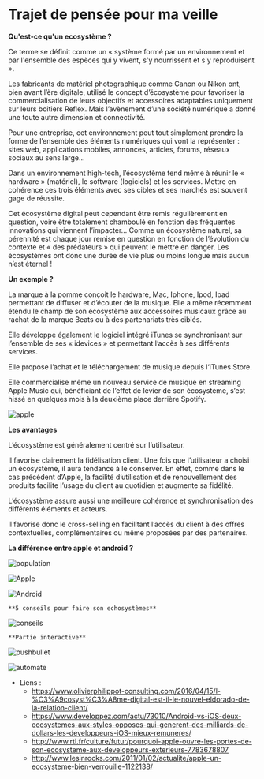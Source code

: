 # Trajet de pensée pour ma veille

  **Qu'est-ce qu'un ecosystème ?**

   Ce terme se définit comme un « système formé par un environnement et par l'ensemble des espèces qui y vivent, s'y nourrissent et s'y reproduisent ».

   Les fabricants de matériel photographique comme Canon ou Nikon ont, bien avant l’ère digitale, utilisé le concept d’écosystème pour favoriser la commercialisation de leurs objectifs et accessoires adaptables uniquement sur leurs boitiers Reflex. Mais l’avènement d’une société numérique a donné une toute autre dimension et connectivité.

   Pour une entreprise, cet environnement peut tout simplement prendre la forme de l’ensemble des éléments numériques qui vont la représenter : sites web, applications mobiles, annonces, articles, forums, réseaux sociaux au sens large…

   Dans un environnement high-tech, l’écosystème tend même à réunir le « hardware » (matériel), le software (logiciels) et les services. Mettre en cohérence ces trois éléments avec ses cibles et ses marchés est souvent gage de réussite.

   Cet écosystème digital peut cependant être remis régulièrement en question, voire être totalement chamboulé en fonction des fréquentes innovations qui viennent l’impacter… Comme un écosystème naturel, sa pérennité est chaque jour remise en question en fonction de l’évolution du contexte et « des prédateurs » qui peuvent le mettre en danger. Les écosystèmes ont donc une durée de vie plus ou moins longue mais aucun n’est éternel !

   **Un exemple ?**

   La marque à la pomme conçoit le hardware, Mac, Iphone, Ipod, Ipad permettant de diffuser et d’écouter de la musique. Elle a même récemment étendu le champ de son écosystème aux accessoires musicaux grâce au rachat de la marque Beats ou à des partenariats très ciblés.

   Elle développe également le logiciel intégré iTunes se synchronisant sur l’ensemble de ses « idevices » et permettant l’accès à ses différents services.

   Elle propose l’achat et le téléchargement de musique depuis l‘iTunes Store.

   Elle commercialise même un nouveau service de musique en streaming Apple Music qui, bénéficiant de l’effet de levier de son écosystème, s’est hissé en quelques mois à la deuxième place derrière Spotify.

   ![apple](https://image.slidesharecdn.com/visionmobile-digitalwinners-131121055420-phpapp01/95/visionmobile-business-models-of-mobile-ecosystems-digital-winners-15-638.jpg?cb=1385023880)


   **Les avantages**

   L’écosystème est généralement centré sur l’utilisateur.

   Il favorise clairement la fidélisation client. Une fois que l’utilisateur a choisi un écosystème, il aura tendance à le conserver. En effet, comme dans le cas précédent d’Apple, la facilité d’utilisation et de renouvellement des produits facilite l’usage du client au quotidien et augmente sa fidélité.

   L’écosystème assure aussi une meilleure cohérence et synchronisation des différents éléments et acteurs.

   Il favorise donc le cross-selling en facilitant l’accès du client à des offres contextuelles, complémentaires ou même proposées par des partenaires.

  **La différence entre apple et android ?**

  ![population](http://www.developpez.com/public/images/news/Android-vs-iOS.png)

  ![Apple](http://www.developpez.com/public/images/news/Ecosysteme-iOS.png)

  ![Android](http://www.developpez.com/public/images/news/Ecosysteme-Android.png)

    **5 conseils pour faire son echosystèmes**

  ![conseils](https://scontent.fbru3-1.fna.fbcdn.net/v/t35.0-12/23158248_1445067162209769_1378098184_o.png?oh=0bdd79c2e2a56f227befcc7c3e1eb0f3&oe=59FCBD07)

    **Partie interactive**

  ![pushbullet](http://phandroid.s3.amazonaws.com/wp-content/uploads/2014/05/Pushbullet-640x401.png)

  ![automate](https://lh5.ggpht.com/vLcm1YG_fXHqSC9Omqwx1wmMId-_rUZvXmv_5sEEaITVbS612Tue0ra3jCW4sjUC6l8=w300)





* Liens :
  * https://www.olivierphilippot-consulting.com/2016/04/15/l-%C3%A9cosyst%C3%A8me-digital-est-il-le-nouvel-eldorado-de-la-relation-client/
  * https://www.developpez.com/actu/73010/Android-vs-iOS-deux-ecosystemes-aux-styles-opposes-qui-generent-des-milliards-de-dollars-les-developpeurs-iOS-mieux-remuneres/
  * http://www.rtl.fr/culture/futur/pourquoi-apple-ouvre-les-portes-de-son-ecosysteme-aux-developpeurs-exterieurs-7783678807
  * http://www.lesinrocks.com/2011/01/02/actualite/apple-un-ecosysteme-bien-verrouille-1122138/
